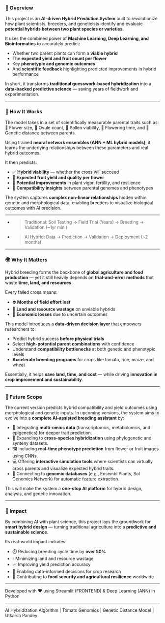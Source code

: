 ### 🔬 Overview  
This project is an **AI-driven Hybrid Prediction System** built to revolutionize how plant scientists, breeders, and geneticists identify and evaluate **potential hybrids between two plant species or varieties**.

It uses the combined power of **Machine Learning, Deep Learning, and Bioinformatics** to accurately predict:
- Whether two parent plants can form a **viable hybrid**
- The **expected yield and fruit count per flower**
- Key **phenotypic and genomic outcomes**
- And **scientific feedback** highlighting predicted improvements in hybrid performance

In short, it transforms **traditional guesswork-based hybridization** into a **data-backed predictive science** — saving years of fieldwork and experimentation.

---

### 🌾 How It Works  
The model takes in a set of scientifically measurable parental traits such as:
🌸 Flower size, 🌿 Ovule count, 🌼 Pollen viability, 🌺 Flowering time, and 🧬 Genetic distance between parents.

Using trained **neural network ensembles (ANN + ML hybrid models)**, it learns the underlying relationships between these parameters and real hybrid outcomes.

It then predicts:
- ✅ **Hybrid viability** — whether the cross will succeed
- 🍅 **Expected fruit yield and quality per flower**
- 🌱 **Potential improvements** in plant vigor, fertility, and resilience
- 🧬 **Compatibility insights** between parental genomes and phenotypes

The system captures **complex non-linear relationships** hidden within genetic and morphological data, enabling breeders to visualize biological outcomes with AI precision.

---

- >Traditional: Soil Testing → Field Trial (Years) → Breeding → Validation (~1yr min.)
- >AI Hybrid: Data → Prediction → Validation → Deployment (~2 months)

---
### 🌍 Why It Matters  
Hybrid breeding forms the backbone of **global agriculture and food production** — yet it still heavily depends on **trial-and-error methods** that waste **time, land, and resources**.

Every failed cross means:
- ⛔ **Months of field effort lost**
- 🌾 **Land and resource wastage** on unviable hybrids
- 💸 **Economic losses** due to uncertain outcomes

This model introduces a **data-driven decision layer** that empowers researchers to:
- Predict hybrid success **before physical trials**
- Select **high-potential parent combinations** with confidence
- Understand **compatibility bottlenecks** at both genetic and phenotypic levels
- **Accelerate breeding programs** for crops like tomato, rice, maize, and wheat

Essentially, it helps **save land, time, and cost** — while driving **innovation in crop improvement and sustainability**.

---

### 🚀 Future Scope  
The current version predicts hybrid compatibility and yield outcomes using morphological and genetic inputs.
In upcoming versions, the system aims to evolve into a **complete AI-assisted breeding assistant** by:
- 🔬 Integrating **multi-omics data** (transcriptomics, metabolomics, and epigenetics) for deeper trait prediction.
- 🌿 Expanding to **cross-species hybridization** using phylogenetic and synteny datasets.
- 🖼️ Including **real-time phenotype prediction** from flower or fruit images using CNNs.
- 💻 Offering **interactive simulation tools** where scientists can virtually cross parents and visualize expected hybrid traits.
- 🔗 Connecting to **genomic databases** (e.g., Ensembl Plants, Sol Genomics Network) for automatic feature extraction.

This will make the system a **one-stop AI platform** for hybrid design, analysis, and genetic innovation.

---

### 🌟 Impact  
By combining AI with plant science, this project lays the groundwork for **smart hybrid design** — turning traditional agriculture into a **predictive and sustainable science**.

Its real-world impact includes:
- ⏱️ Reducing breeding cycle time by **over 50%**
- 💧 Minimizing land and resource wastage
- 📈 Improving yield prediction accuracy
- 🧠 Enabling data-informed decisions for crop research
- 🍅 Contributing to **food security and agricultural resilience** worldwide

---

Developed with ❤️ using Streamlit (FRONTEND) & Deep Learning (ANN) in Python

---
AI Hybridization Algorithm | Tomato Genomics | Genetic Distance Model | Utkarsh Pandey
